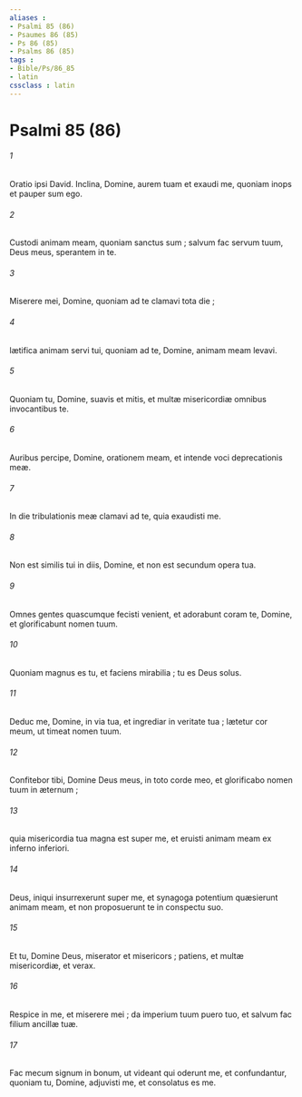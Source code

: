```yaml
---
aliases : 
- Psalmi 85 (86)
- Psaumes 86 (85)
- Ps 86 (85)
- Psalms 86 (85)
tags : 
- Bible/Ps/86_85
- latin
cssclass : latin
---
```


# Psalmi 85 (86)

###### 1
Oratio ipsi David. Inclina, Domine, aurem tuam et exaudi me, quoniam inops et pauper sum ego.
###### 2
Custodi animam meam, quoniam sanctus sum ; salvum fac servum tuum, Deus meus, sperantem in te.
###### 3
Miserere mei, Domine, quoniam ad te clamavi tota die ;
###### 4
lætifica animam servi tui, quoniam ad te, Domine, animam meam levavi.
###### 5
Quoniam tu, Domine, suavis et mitis, et multæ misericordiæ omnibus invocantibus te.
###### 6
Auribus percipe, Domine, orationem meam, et intende voci deprecationis meæ.
###### 7
In die tribulationis meæ clamavi ad te, quia exaudisti me.
###### 8
Non est similis tui in diis, Domine, et non est secundum opera tua.
###### 9
Omnes gentes quascumque fecisti venient, et adorabunt coram te, Domine, et glorificabunt nomen tuum.
###### 10
Quoniam magnus es tu, et faciens mirabilia ; tu es Deus solus.
###### 11
Deduc me, Domine, in via tua, et ingrediar in veritate tua ; lætetur cor meum, ut timeat nomen tuum.
###### 12
Confitebor tibi, Domine Deus meus, in toto corde meo, et glorificabo nomen tuum in æternum ;
###### 13
quia misericordia tua magna est super me, et eruisti animam meam ex inferno inferiori.
###### 14
Deus, iniqui insurrexerunt super me, et synagoga potentium quæsierunt animam meam, et non proposuerunt te in conspectu suo.
###### 15
Et tu, Domine Deus, miserator et misericors ; patiens, et multæ misericordiæ, et verax.
###### 16
Respice in me, et miserere mei ; da imperium tuum puero tuo, et salvum fac filium ancillæ tuæ.
###### 17
Fac mecum signum in bonum, ut videant qui oderunt me, et confundantur, quoniam tu, Domine, adjuvisti me, et consolatus es me.
